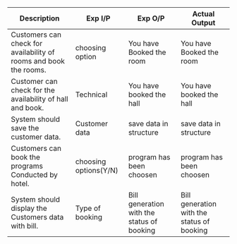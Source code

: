 | Description | Exp I/P | Exp O/P |	Actual Output | 
| --- | --- | --- | --- |
|Customers can check for availability of rooms and book the rooms.|choosing option|You have Booked the room|You have Booked the room|
|Customer can check for the availability of hall and book.|Technical|You have booked the hall|You have booked the hall|
|System should save the customer data.|Customer data |save data in structure|save data in structure|
|Customers can book the programs Conducted by hotel.|choosing options(Y/N)|program has been choosen|program has been choosen|
|System should display the Customers data with bill.|Type of booking|Bill generation with the status of booking|Bill generation with the status of booking|
